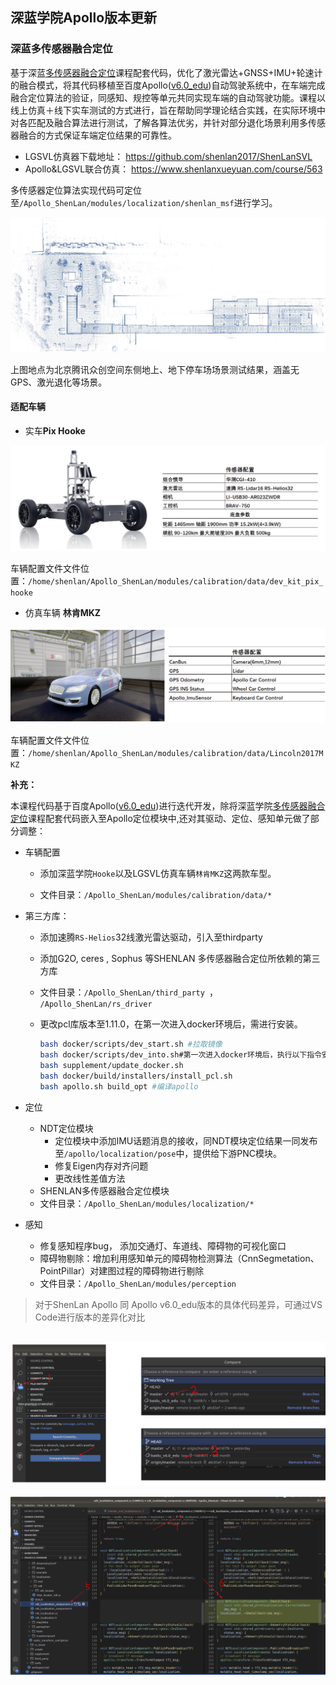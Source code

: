 ## 深蓝学院Apollo版本更新

### 深蓝多传感器融合定位

基于深蓝[多传感器融合定位](https://www.shenlanxueyuan.com/course/558)课程配套代码，优化了激光雷达+GNSS+IMU+轮速计的融合模式，将其代码移植至百度Apollo([v6.0_edu](https://github.com/ApolloAuto/apollo/tree/v6.0_edu))自动驾驶系统中，在车端完成融合定位算法的验证，同感知、规控等单元共同实现车端的自动驾驶功能。课程以线上仿真＋线下实车测试的方式进行，旨在帮助同学理论结合实践，在实际环境中对各匹配及融合算法进行测试，了解各算法优劣，并针对部分退化场景利用多传感器融合的方式保证车端定位结果的可靠性。

- LGSVL仿真器下载地址： https://github.com/shenlan2017/ShenLanSVL
- Apollo&LGSVL联合仿真： https://www.shenlanxueyuan.com/course/563

多传感器定位算法实现代码可定位至`/Apollo_ShenLan/modules/localization/shenlan_msf`进行学习。

![updated_version](README.assets/updated_version-16685633824401.jpg)

上图地点为北京腾讯众创空间东侧地上、地下停车场场景测试结果，涵盖无GPS、激光退化等场景。

#### 适配车辆

- 实车**Pix Hooke** 

![image-20221116120031182](README.assets/image-20221116120031182.png)

车辆配置文件文件位置：`/home/shenlan/Apollo_ShenLan/modules/calibration/data/dev_kit_pix_hooke`

- 仿真车辆 **林肯MKZ**

![image-20221116235730822](README.assets/image-20221116235730822.png)

车辆配置文件文件位置：`/home/shenlan/Apollo_ShenLan/modules/calibration/data/Lincoln2017MKZ`



**补充：**

本课程代码基于百度Apollo([v6.0_edu](https://github.com/ApolloAuto/apollo/tree/v6.0_edu))进行迭代开发，除将深蓝学院[多传感器融合定位](https://www.shenlanxueyuan.com/course/558)课程配套代码嵌入至Apollo定位模块中,还对其驱动、定位、感知单元做了部分调整：

- 车辆配置

  - 添加深蓝学院`Hooke`以及LGSVL仿真车辆`林肯MKZ`这两款车型。

  - 文件目录：`/Apollo_ShenLan/modules/calibration/data/*`

- 第三方库：

  - 添加速腾`RS-Helios`32线激光雷达驱动，引入至thirdparty

  - 添加G2O, ceres , Sophus 等SHENLAN 多传感器融合定位所依赖的第三方库

  - 文件目录：`/Apollo_ShenLan/third_party `，` /Apollo_ShenLan/rs_driver`

  - 更改pcl库版本至1.11.0，在第一次进入docker环境后，需进行安装。

    ```bash
    bash docker/scripts/dev_start.sh #拉取镜像
    bash docker/scripts/dev_into.sh#第一次进入docker环境后，执行以下指令安装相关库
    bash supplement/update_docker.sh  
    bash docker/build/installers/install_pcl.sh
    bash apollo.sh build_opt #编译apollo
    ```

- 定位  

  - NDT定位模块
    - 定位模块中添加IMU话题消息的接收，同NDT模块定位结果一同发布至`/apollo/localization/pose`中，提供给下游PNC模块。
    - 修复Eigen内存对齐问题
    - 更改线性差值方法
  - SHENLAN多传感器融合定位模块
  - 文件目录：`/Apollo_ShenLan/modules/localization/*`

- 感知

  - 修复感知程序bug， 添加交通灯、车道线、障碍物的可视化窗口 
  - 障碍物剔除：增加利用感知单元的障碍物检测算法（CnnSegmetation、PointPillar）对建图过程的障碍物进行剔除
  - 文件目录：`/Apollo_ShenLan/modules/perception`


> 对于ShenLan Apollo 同 Apollo v6.0_edu版本的具体代码差异，可通过VS Code进行版本的差异化对比

​     ![image-20221116110829752](README.assets/image-20221116110829752.png)                                                      

![image-20221116110633259](README.assets/image-20221116110633259-16686133651261.png)


